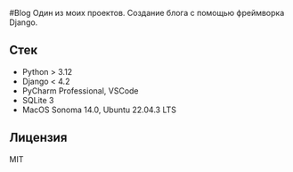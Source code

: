 #Blog
Один из моих проектов. Создание блога с помощью фреймворка Django.

## Стек

- Python > 3.12
- Django < 4.2
- PyCharm Professional, VSCode
- SQLite 3
- MacOS Sonoma 14.0, Ubuntu 22.04.3 LTS

## Лицензия

MIT
